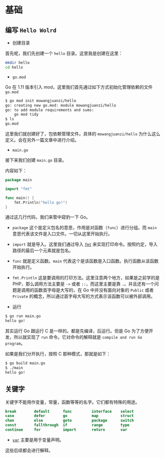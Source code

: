 # 基础

## 编写 `Hello Wolrd`

- 创建目录

首先呢，我们先创建一个 `hello` 目录。这里我是创建在这里：

```bash
mkdir hello
cd hello
```

- `go.mod`

Go 在 1.11 版本引入 mod，这里我们首先通过如下方式初始化管理依赖的文件 `go.mod`

```bash
$ go mod init mowangjuanzi/hello
go: creating new go.mod: module mowangjuanzi/hello
go: to add module requirements and sums:
	go mod tidy
$ ls
go.mod
```

这里我们就创建好了，包依赖管理文件。具体的 `mowangjuanzi/hello` 为什么这么定义。会在另外一篇文章中进行介绍。

- `main.go`

接下来我们创建 `main.go` 目录。

内容如下：

```go
package main

import "fmt"

func main() {
	fmt.Println("hello go!")
}
```

通过这几行代码，我们来管中窥豹一下 Go。

- `package` 这个是定义包名的意思，作用是对函数（`func`）进行分组。而 `main` 意思代表该文件是入口文件。一切从这里开始执行。
- `import` 就是导入。这里我们通过导入 [`fmt`](https://pkg.go.dev/fmt) 来实现打印命令。按照约定，导入路径的最后一个元素就是包名。
- `func` 就是定义函数。`main` 代表这个是该函数是入口函数。执行函数从该函数开始执行。
- `fmt.Println` 这是要调用的打印方法。这里注意两个地方，如果是之前学的是 PHP，那么调用方法主要是 `->` 或者 `::`，而这里主要是靠 `.`。并且还有一个问题是调用的函数首字母是大写的，在 Go 中并没有面向对象的 `Public` 或者 `Private` 的概念，所以通过首字母大写的方式表示该函数可以被外部调用。

- 运行

```bash
$ go run main.go
hello go!
```

其实运行 Go 跟运行 C 是一样的。都是先编译，后运行。但是 Go 为了方便开发，所以就实现了 `run` 命令。它对命令的解释就是 `compile and run Go program`。

如果是我们分开执行，按照 C 那种模式，那就是如下：

```bash
$ go build main.go
$ ./main
hello go!
```

## 关键字

关键字不能用作变量，常量，函数等等的名字。它们都有特殊的用途。

```go
break        default      func         interface    select
case         defer        go           map          struct
chan         else         goto         package      switch
const        fallthrough  if           range        type
continue     for          import       return       var
```

- [`var`](/golang/basic/syntax.md#变量和声明) 主要是用于变量声明。

这些后续都会进行解释。
